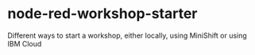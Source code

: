 # node-red-workshop-starter
Different ways to start a workshop, either locally, using MiniShift or using IBM Cloud
